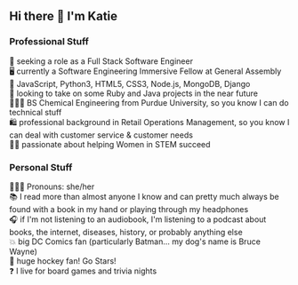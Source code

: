 ## Hi there 👋 I'm Katie

### Professional Stuff

🤔 seeking a role as a Full Stack Software Engineer<br>
🖥 currently a Software Engineering Immersive Fellow at General Assembly<br>
📝 JavaScript, Python3, HTML5, CSS3, Node.js, MongoDB, Django<br>
🔭 looking to take on some Ruby and Java projects in the near future<br>
👩🏻‍🔬 BS Chemical Engineering from Purdue University, so you know I can do technical stuff<br>
🛍 professional background in Retail Operations Management, so you know I can deal with customer service & customer needs<br>
👯‍♀️ passionate about helping Women in STEM succeed

### Personal Stuff

💁🏻‍♀️ Pronouns: she/her<br>
📚 I read more than almost anyone I know and can pretty much always be found with a book in my hand or playing through my headphones<br>
🎧 if I'm not listening to an audiobook, I'm listening to a podcast about books, the internet, diseases, history, or probably anything else<br>
💥 big DC Comics fan (particularly Batman... my dog's name is Bruce Wayne)<br>
🏒 huge hockey fan! Go Stars!<br>
❓ I live for board games and trivia nights

